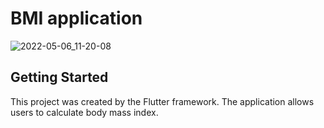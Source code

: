 # BMI application
![2022-05-06_11-20-08](https://user-images.githubusercontent.com/80472100/167088457-d5b03696-ee14-45e1-8fa2-ff158bc9bd1a.png)


## Getting Started
This project was created by the Flutter framework. The application allows users to calculate body mass index.
